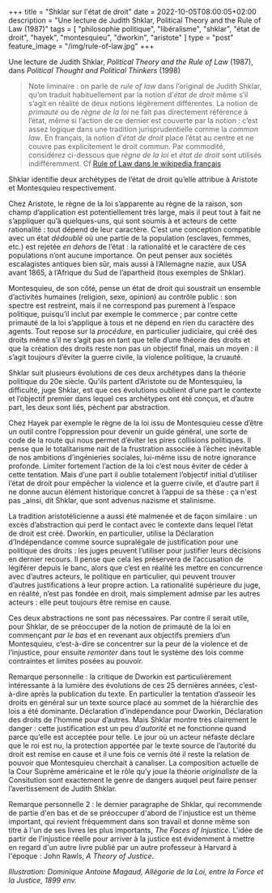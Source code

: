 +++
title = "Shklar sur l'état de droit"
date = 2022-10-05T08:00:05+02:00
description = "Une lecture de Judith Shklar, Political Theory and the Rule of Law (1987)"
tags = [ "philosophie politique", "libéralisme", "shklar", "état de droit", "hayek", "montesquieu", "dworkin", "aristote" ]
type = "post"
feature_image = "/img/rule-of-law.jpg"
+++

Une lecture de Judith Shklar, _Political Theory and the Rule of Law_ (1987), dans _Political Thought and Political Thinkers_ (1998)<!--more-->

> Note liminaire : on parle de _rule of law_ dans l’original de Judith Shklar, qu’on traduit habituellement par la notion d’_état de droit_ même s’il s’agit en réalité de deux notions légèrement différentes. La notion de _primauté_ ou de _règne de la loi_ ne fait pas directement référence à l’état, même si l’action de ce dernier est couverte par la notion : c’est assez logique dans une tradition jurisprudentielle comme la _common law_. En français, la notion d’_état de droit_ place l’état au centre et ne couvre pas explicitement le droit commun. Par commodité, considérez ci-dessous que _règne de la loi_ et _état de droit_ sont utilisés indifféremment. Cf [Rule of Law dans le wikipedia français](https://fr.wikipedia.org/wiki/Rule_of_law)

Shklar identifie deux archétypes de l’état de droit qu’elle attribue à Aristote et Montesquieu respectivement.

Chez Aristote, le règne de la loi s’apparente au règne de la raison, son champ d’application est potentiellement très large, mais il peut tout à fait ne s’appliquer qu’à quelques-uns, qui sont soumis à et acteurs de cette rationalité : tout dépend de leur caractère. C’est une conception compatible avec un état _dédoublé_ où une partie de la population (esclaves, femmes, etc.) est rejetée _en dehors_ de l’état : la rationalité et le caractère de ces populations n’ont aucune importance. On peut penser aux sociétés escalagistes antiques bien sûr, mais aussi à l’Allemagne nazie, aux USA avant 1865, à l’Afrique du Sud de l’apartheid (tous exemples de Shklar).

Montesquieu, de son côté, pense un état de droit qui soustrait un ensemble d’activités humaines (religion, sexe, opinion) au contrôle public : son spectre est restreint, mais il ne correspond pas purement à l’espace politique, puisqu’il inclut par exemple le commerce ; par contre cette primauté de la loi s’applique à tous et ne dépend en rien du caractère des agents. Tout repose sur la _procédure_, en particulier judiciaire, qui créé des droits même s’il ne s’agit pas en tant que telle d’une théorie des droits et que la création des droits reste non pas un objectif final, mais un moyen : il s’agit toujours d’éviter la guerre civile, la violence politique, la cruauté.

Shklar suit plusieurs évolutions de ces deux archétypes dans la théorie politique du 20e siècle. Qu’ils partent d’Aristote ou de Montesquieu, la difficulté, juge Shklar, est que ces évolutions oublient d’une part le contexte et l’objectif premier dans lequel ces archétypes ont été conçus, et d’autre part, les deux sont liés, pèchent par abstraction.

Chez Hayek par exemple le règne de la loi issu de Montesquieu cesse d’être un outil contre l’oppression pour devenir un guide général, une sorte de code de la route qui nous permet d’éviter les pires collisions politiques. Il pense que le totalitarisme nait de la frustration associée à l’échec inévitable de nos ambitions d’ingénieries sociales, lui-même issu de notre ignorance profonde. Limiter fortement l’action de la loi c’est nous éviter de céder à cette tentation. Mais d’une part il oublie totalement l’objectif initial d’utiliser l’état de droit pour empêcher la violence et la guerre civile, et d’autre part il ne donne aucun élément historique concret à l’appui de sa thèse : ça n'est pas _ainsi, dit Shklar, que sont advenus nazisme et stalinisme.

La tradition aristotélicienne a aussi été malmenée et de façon similaire : un excès d’abstraction qui perd le contact avec le contexte dans lequel l’état de droit est créé. Dworkin, en particulier, utilise la Déclaration d’Indépendance comme source supralégale de justification pour une politique des droits : les juges peuvent l’utiliser pour justifier leurs décisions en dernier recours. Il pense que cela les préservera de l’accusation de légiférer depuis le banc, alors que c’est en réalité les mettre en concurrence avec d’autres acteurs, le politique en particulier, qui peuvent trouver d’autres justifications à leur propre action. La rationalité supérieure du juge, en réalité, n’est pas fondée en droit, mais simplement admise par les autres acteurs : elle peut toujours être remise en cause.

Ces deux abstractions ne sont pas nécessaires. Par contre il serait utile, pour Shklar, de se préoccuper de la notion de primauté de la loi en commençant _par le bas_ et en revenant aux objectifs premiers d’un Montesquieu, c’est-à-dire se concentrer sur la peur de la violence et de l’injustice, pour ensuite _remonter_ dans tout le système des lois comme contraintes et limites posées au pouvoir.

Remarque personnelle : la critique de Dworkin est particulièrement intéressante à la lumière des évolutions de ces 25 dernières années, c’est-à-dire après la publication du texte. En particulier la tentation d’asseoir les droits en général sur un texte source placé au sommet de la hiérarchie des lois a été dominante. Déclaration d’indépendance pour Dworkin, Déclaration des droits de l’homme pour d’autres. Mais Shklar montre très clairement le danger : cette justification est un peu d’_autorité_ et ne fonctionne quand parce qu’elle est acceptée pour telle. Le jour où un acteur néfaste déclare que le roi est nu, la protection apportée par le texte source de l’autorité du droit est remise en cause et il une fois ce vernis ôté il reste la relation de pouvoir que Montesquieu cherchait à canaliser. La composition actuelle de la Cour Suprême américaine et le rôle qu’y joue la théorie _originaliste_ de la Consitution sont exactement le genre de dangers auquel peut faire penser l’avertissement de Judith Shklar.

Remarque personnelle 2 : le dernier paragraphe de Shklar, qui recommende de partie d'en bas et de se préoccuper d'abord de l'injustice est un thème important, qui revient fréquemment dans son travail et donne même son titre à l'un de ses livres les plus importants, _The Faces of Injustice_. L'idée de partir de l'injustice réelle pour arriver à la justice est évidemment à mettre en regard d'un autre livre publié par un autre professeur à Harvard à l'époque : John Rawls, _A Theory of Justice_.

_Illustration: Dominique Antoine Magaud, Allégorie de la Loi, entre la Force et la Justice, 1899 env._